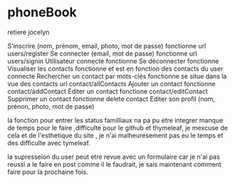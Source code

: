 # phoneBook
retiere jocelyn 

S'inscrire (nom, prénom, email, photo, mot de passe) fonctionne url users/register
Se connecter (email, mot de passe) fonctionne url users/signin
Utilisateur connecté fonctionne
Se déconnecter fonctionne
Visualiser les contacts fonctionne et est en fonction des contacts du user connecte
Rechercher un contact par mots-clés fonctionne se situe dans la vue des contacts url contact/allContacts
Ajouter un contact fonctionne contact/addContact
Éditer un contact fonctione contact/editContact
Supprimer un contact fonctionne delete contact
Editer son profil (nom, prénon, photo, mot de passe)

la fonction pour entrer les status familliaux na pa pu etre integrer manque de temps pour le faire ,difficulte pour le github et thymeleaf, je mexcuse de cela et de l'esthetique du site , je n'ai malheuresement pas eu le temps et des difficulte avec tymeleaf.

la supresseion du user peut etre revue avec un formulaire car je n'ai pas reussi a le faire en post comme il le faudrait, je sais maintenant comment faire pour la prochaine fois.
